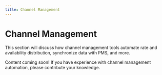 ```yaml
---
title: Channel Management
---
```


# Channel Management

This section will discuss how channel management tools automate rate and availability distribution, synchronize data with PMS, and more.

Content coming soon! If you have experience with channel management automation, please contribute your knowledge.
